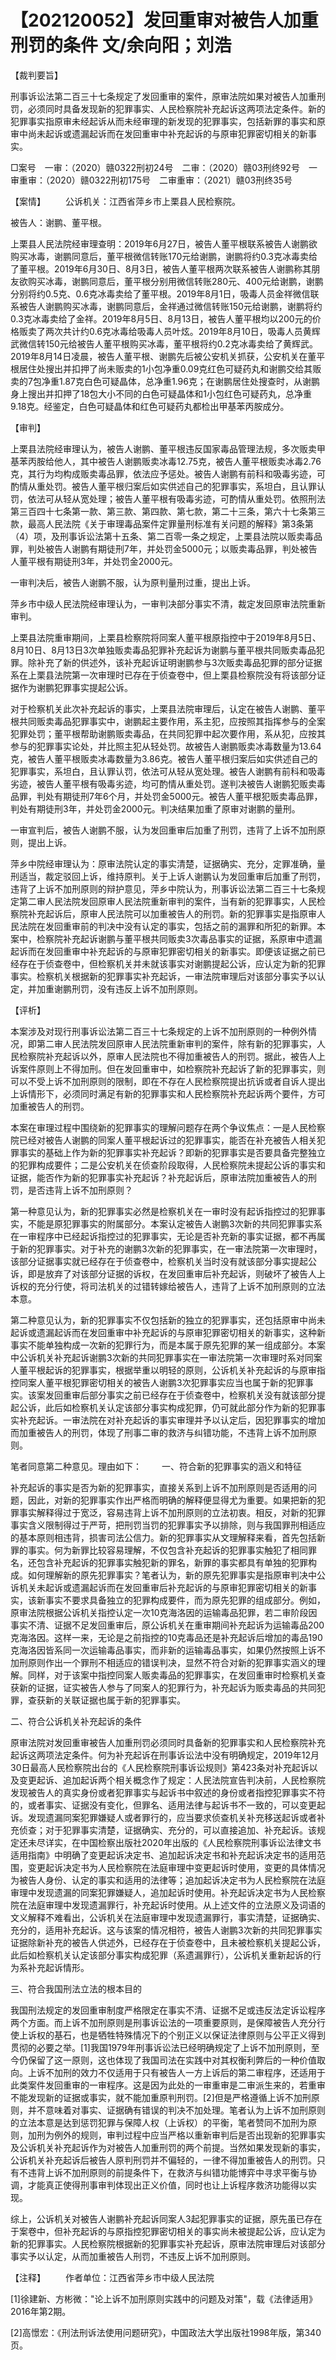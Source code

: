 # 【202120052】发回重审对被告人加重刑罚的条件 文/余向阳；刘浩

【裁判要旨】

刑事诉讼法第二百三十七条规定了发回重审的案件，原审法院如果对被告人加重刑罚，必须同时具备发现新的犯罪事实、人民检察院补充起诉这两项法定条件。新的犯罪事实指原审未经起诉从而未经审理的新发现的犯罪事实，包括新罪的事实和原审中尚未起诉或遗漏起诉而在发回重审中补充起诉的与原审犯罪密切相关的新事实。

□案号　一审：（2020）赣0322刑初24号　二审：（2020）赣03刑终92号　一审重审：（2020）赣0322刑初175号　二审重审：（2021）赣03刑终35号

【案情】 　　公诉机关：江西省萍乡市上栗县人民检察院。

被告人：谢鹏、董平根。

上栗县人民法院经审理查明：2019年6月27日，被告人董平根联系被告人谢鹏欲购买冰毒，谢鹏同意后，董平根微信转账170元给谢鹏，谢鹏将约0.3克冰毒卖给了董平根。2019年6月30日、8月3日，被告人董平根两次联系被告人谢鹏称其朋友欲购买冰毒，谢鹏同意后，董平根分别用微信转账280元、400元给谢鹏，谢鹏分别将约0.5克、0.6克冰毒卖给了董平根。2019年8月1日，吸毒人员金祥微信联系被告人谢鹏购买冰毒，谢鹏同意后，金祥通过微信转账150元给谢鹏，谢鹏将约0.3克冰毒卖给了金祥。2019年8月5日、8月13日，被告人董平根均以200元的价格贩卖了两次共计约0.6克冰毒给吸毒人员叶炫。2019年8月10日，吸毒人员黄辉武微信转150元给被告人董平根购买冰毒，董平根将约0.2克冰毒卖给了黄辉武。2019年8月14日凌晨，被告人董平根、谢鹏先后被公安机关抓获，公安机关在董平根居住处搜出并扣押了尚未贩卖的1小包净重0.09克红色可疑药丸和谢鹏交给其贩卖的7包净重1.87克白色可疑晶体，总净重1.96克；在谢鹏居住处搜查时，从谢鹏身上搜出并扣押了18包大小不同的白色可疑晶体和1小包红色可疑药丸，总净重9.18克。经鉴定，白色可疑晶体和红色可疑药丸都检出甲基苯丙胺成分。

【审判】

上栗县法院经审理认为，被告人谢鹏、董平根违反国家毒品管理法规，多次贩卖甲基苯丙胺给他人，其中被告人谢鹏贩卖冰毒12.75克，被告人董平根贩卖冰毒2.76克，其行为均构成贩卖毒品罪，依法应予惩处。被告人谢鹏有前科和吸毒劣迹，可酌情从重处罚。被告人董平根归案后如实供述自己的犯罪事实，系坦白，且认罪认罚，依法可从轻从宽处理；被告人董平根有吸毒劣迹，可酌情从重处罚。依照刑法第三百四十七条第一款、第三款、第四款、第七款，第二十三条，第六十七条第三款，最高人民法院《关于审理毒品案件定罪量刑标准有关问题的解释》第3条第（4）项，及刑事诉讼法第十五条、第二百零一条之规定，上栗县法院以贩卖毒品罪，判处被告人谢鹏有期徒刑7年，并处罚金5000元；以贩卖毒品罪，判处被告人董平根有期徒刑3年，并处罚金2000元。

一审判决后，被告人谢鹏不服，认为原判量刑过重，提出上诉。

萍乡市中级人民法院经审理认为，一审判决部分事实不清，裁定发回原审法院重新审判。

上栗县法院重审期间，上栗县检察院将同案人董平根原指控中于2019年8月5日、8月10日、8月13日3次单独贩卖毒品犯罪补充起诉为谢鹏与董平根共同贩卖毒品犯罪。除补充了新的供述外，该补充起诉证明谢鹏参与3次贩卖毒品犯罪的部分证据系在上栗县法院第一次审理时已存在于侦查卷中，但上栗县检察院没有将该部分证据作为谢鹏犯罪事实提起公诉。

对于检察机关此次补充起诉的事实，上栗县法院审理后，认定在被告人谢鹏、董平根共同贩卖毒品犯罪事实中，谢鹏起主要作用，系主犯，应按照其指挥参与的全案犯罪处罚；董平根帮助谢鹏贩卖毒品，在共同犯罪中起次要作用，系从犯，应按其参与的犯罪事实论处，并比照主犯从轻处罚。故被告人谢鹏贩卖冰毒数量为13.64克，被告人董平根贩卖冰毒数量为3.86克。被告人董平根归案后如实供述自己的犯罪事实，系坦白，且认罪认罚，依法可从轻从宽处理。被告人谢鹏有前科和吸毒劣迹，被告人董平根有吸毒劣迹，均可酌情从重处罚。遂判决被告人谢鹏犯贩卖毒品罪，判处有期徒刑7年6个月，并处罚金5000元。被告人董平根犯贩卖毒品罪，判处有期徒刑3年，并处罚金2000元。判决结果加重了原审对谢鹏的量刑。

一审宣判后，被告人谢鹏不服，认为发回重审后加重了刑罚，违背了上诉不加刑原则，提出上诉。

萍乡中院经审理认为：原审法院认定的事实清楚，证据确实、充分，定罪准确，量刑适当，裁定驳回上诉，维持原判。关于上诉人谢鹏认为发回重审后加重了刑罚，违背了上诉不加刑原则的辩护意见，萍乡中院认为，刑事诉讼法第二百三十七条规定第二审人民法院发回原审人民法院重新审判的案件，当有新的犯罪事实，人民检察院补充起诉后，原审人民法院可以加重被告人的刑罚。新的犯罪事实是指原审人民法院在发回重审前的判决中没有认定的事实，包括之前的漏罪和所犯的新罪。本案中，检察院补充起诉谢鹏与董平根共同贩卖3次毒品事实的证据，系原审中遗漏起诉而在发回重审中补充起诉的与原审犯罪密切相关的新事实。即便该证据之前已经存在于侦查卷中，但检察机关并未就该事实对谢鹏提起公诉，应认定为新的犯罪事实。检察机关根据新的犯罪事实补充起诉，一审法院审理后对该部分事实予以认定，并加重谢鹏刑罚，没有违反上诉不加刑原则。

【评析】

本案涉及对现行刑事诉讼法第二百三十七条规定的上诉不加刑原则的一种例外情况，即第二审人民法院发回原审人民法院重新审判的案件，除有新的犯罪事实，人民检察院补充起诉以外，原审人民法院也不得加重被告人的刑罚。据此，被告人上诉案件原则上不得加刑。但在发回重审中，如检察院补充起诉了新的犯罪事实，则可以不受上诉不加刑原则的限制，即在不存在人民检察院提出抗诉或者自诉人提出上诉情形下，必须同时满足有新的犯罪事实和人民检察院补充起诉两个要件，方可加重被告人的刑罚。

本案在审理过程中围绕新的犯罪事实的理解问题存在两个争议焦点：一是人民检察院已经对被告人谢鹏的同案人董平根起诉过的犯罪事实，能否在补充被告人相关犯罪事实的基础上作为新的犯罪事实补充起诉？即新的犯罪事实是否要具备完整独立的犯罪构成要件；二是公安机关在侦查阶段取得，人民检察院未提起公诉的事实和证据，能否作为新的犯罪事实补充起诉？补充起诉后，原审法院加重被告人的刑罚，是否违背上诉不加刑原则？

第一种意见认为，新的犯罪事实必然是检察机关在一审时没有起诉指控过的犯罪事实，不能是原犯罪事实的附属部分。本案认定被告人谢鹏3次新的共同犯罪事实系在一审程序中已经起诉指控过的犯罪事实，无论是否补充新的事实证据，都不再属于新的犯罪事实。对于补充的谢鹏3次新的犯罪事实，在一审法院第一次审理时，该部分证据事实就已经存在于侦查卷中，检察机关当时没有就该部分事实提起公诉，即是放弃了对该部分证据的诉权，在发回重审后补充起诉，则破坏了被告人上诉权的充分行使，将司法机关的过错转嫁给被告人，违背了上诉不加刑原则的立法本意。

第二种意见认为，新的犯罪事实不仅包括新的独立的犯罪事实，还包括原审中尚未起诉或遗漏起诉而在发回重审中补充起诉的与原审犯罪密切相关的新事实，这种新事实不能单独构成一次新的犯罪行为，而是本属于原先犯罪的某一组成部分。本案中公诉机关补充起诉谢鹏3次新的共同犯罪事实在一审法院第一次审理时系对同案人董平根起诉的犯罪事实，根据举重以明轻的原则，公诉机关补充起诉的与原审指控同案人董平根犯罪密切相关的被告人谢鹏3次犯罪事实应当也属于新的犯罪事实。该案发回重审后部分事实之前已经存在于侦查卷中，检察机关没有就该部分提起公诉，此后如检察机关认定该部分事实构成犯罪，仍可就此部分作为新的犯罪事实补充起诉。一审法院在对补充起诉的事实审理并予以认定后，因犯罪事实的增加而加重被告人的刑罚，体现了刑事二审的救济与纠错功能，不违背上诉不加刑原则。

笔者同意第二种意见。理由如下： 　　一、符合新的犯罪事实的涵义和特征

补充起诉的事实是否为新的犯罪事实，直接关系到上诉不加刑原则是否适用的问题，因此，对新的犯罪事实作出严格而明确的解释便显得尤为重要。如果把新的犯罪事实解释得过于宽泛，容易违背上诉不加刑原则的立法初衷。相反，对新的犯罪事实含义限制得过于严苛，把刑罚当罚的犯罪事实予以排除，则与我国罪刑相适应的基本原则相违背，损害司法公信力。新的犯罪事实从文理解释来看，首先包括新罪的事实。何为新罪比较容易理解，不仅包含补充起诉的犯罪事实触犯了相同罪名，还包含补充起诉的犯罪事实触犯新的罪名，新罪的事实都具有单独的犯罪构成。如何理解新的原先犯罪事实？笔者认为，新的原先犯罪事实是指原审判决中公诉机关未起诉或遗漏起诉而在发回重审后补充起诉的与原审犯罪密切相关的新事实，该新事实不要求具备独立的犯罪构成要件，而为原先犯罪的组成部分。例如，原审法院根据公诉机关指控认定一次10克海洛因的运输毒品犯罪，若二审阶段因事实不清、证据不足发回重审后，原公诉机关在重审期间补充起诉为运输毒品200克海洛因。这样一来，无论是之前指控的10克毒品还是补充起诉后增加的毒品190克海洛因皆系同一次运输毒品事实，而非新的运输毒品事实，如果仍然按照上诉不加刑原则作出一个罪刑不相适应的错误判决，显然不符合对新的犯罪事实涵义的理解。同样，对于该案中指控同案人贩卖毒品的犯罪事实，在发回重审时检察机关查获新的证据，证实被告人参与了同案人的犯罪行为，补充起诉为贩卖毒品的共同犯罪，查获新的关联证据也属于新的犯罪事实。

二、符合公诉机关补充起诉的条件

原审法院对发回重审被告人加重刑罚必须同时具备新的犯罪事实和人民检察院补充起诉这两项法定条件。何为补充起诉在刑事诉讼法中没有明确规定，2019年12月30日最高人民检察院出台的《人民检察院刑事诉讼规则》第423条对补充起诉以及变更起诉、追加起诉两个相关概念作了规定：人民法院宣告判决前，人民检察院发现被告人的真实身份或者犯罪事实与起诉书中叙述的身份或者指控犯罪事实不符的，或者事实、证据没有变化，但罪名、适用法律与起诉书不一致的，可以变更起诉。发现遗漏同案犯罪嫌疑人或者罪行的，应当要求侦查机关补充移送起诉或者补充侦查；对于犯罪事实清楚，证据确实、充分的，可以直接追加、补充起诉。该规定还未尽详实，在中国检察出版社2020年出版的《人民检察院刑事诉讼法律文书适用指南》中明确了变更起诉决定书、追加起诉决定书和补充起诉决定书的适用范围，变更起诉决定书为人民检察院在法庭审理中变更起诉时使用，变更的具体情况为被告人身份、认定的事实和适用的法律等；追加起诉决定书为人民检察院在法庭审理中发现遗漏的同案犯罪嫌疑人，追加起诉时使用。补充起诉决定书为人民检察院在法庭审理中发现遗漏罪行，补充起诉时使用。从上述文件的立法原义及词语的文义解释不难看出，公诉机关在法庭审理中发现遗漏罪行，事实清楚，证据确实、充分的，适用补充起诉。这与该案的情况相符，被告人谢鹏3次新的共同犯罪事实证据除新补充的被告人供述外，已经存在于侦查卷中，且未被检察机关提起公诉，此后如检察机关认定该部分事实构成犯罪（系遗漏罪行），公诉机关重新起诉的行为系补充起诉情形。

三、符合我国刑法立法的根本目的

我国刑法规定的发回重审制度严格限定在事实不清、证据不足或违反法定诉讼程序两个方面。而上诉不加刑原则是刑事诉讼法的一项重要原则，是保障被告人充分行使上诉权的基石，也是牺牲特殊情况下的个别正义以保证法律原则与公平正义得到贯彻的必要之举。\[1\]我国1979年刑事诉讼法已经明确规定了上诉不加刑原则，至今仍保留了这一原则，这也体现了我国司法在实践中对其权衡利弊后的一种价值取向。上诉不加刑的效力不仅适用于只有被告人一方上诉后的第二审程序，还适用于此类案件发回重审的一审程序。这是因为此处的一审重审是二审派生来的，若重审不能发现新的证据或事实，就不能加重原判刑罚。\[2\]但是严格遵循上诉不加刑原则，并不意味着对事实、证据确有错误的判决不加处理。笔者认为上诉不加刑原则的立法本意是达到惩罚犯罪与保障人权（上诉权）的平衡，笔者赞同不加刑为原则，加刑为例外的规则，审判过程中应当严格以重新审判后是否出现新的犯罪事实及公诉机关补充起诉作为对被告人加重刑罚的两个前提。当然如果发现新的事实，公诉机关补充起诉后被告人原判刑罚并不偏轻的，一律不得加重被告人的刑罚。只有不违背上诉不加刑原则的前提条件下，在救济与纠错功能博弈中寻求平衡与协调，才能真正使得刑事审判体现出正义价值，同时也让上诉程序救济功能得以实现。

综上，公诉机关对被告人谢鹏补充起诉同案人3起犯罪事实的证据，原先虽已存在于案卷中，但补充起诉的与原指控犯罪密切相关的事实尚未被提起公诉，应认定为新的犯罪事实。人民检察院根据新的犯罪事实补充起诉，原审法院审理后对该部分事实予以认定，从而加重被告人刑罚，不违反上诉不加刑原则。

【注释】 　　作者单位：江西省萍乡市中级人民法院

\[1\]徐建新、方彬微："论上诉不加刑原则实践中的问题及对策"，载《法律适用》2016年第2期。

\[2\]高憬宏：《刑法刑诉法使用问题研究》，中国政法大学出版社1998年版，第340页。